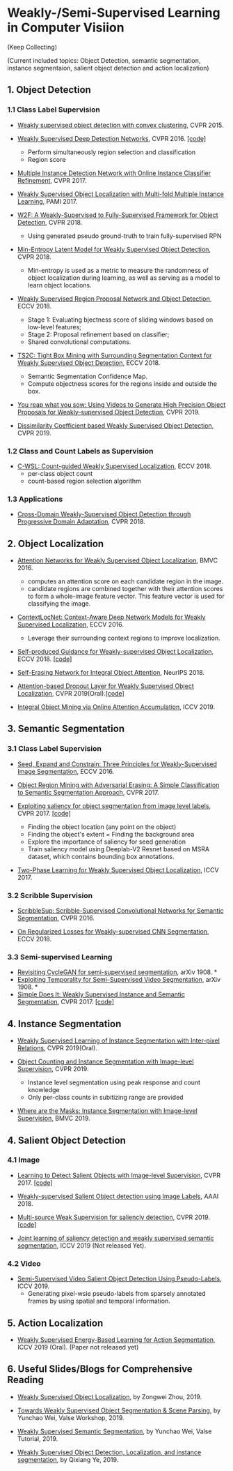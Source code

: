 # Weakly-/Semi-Supervised Learning in Computer Visiion 
(Keep Collecting)

(Current included topics: Object Detection, semantic segmentation, instance segmentaion, salient object detection and action localization)

## 1. Object Detection
### 1.1 Class Label Supervision

* [Weakly supervised object detection with convex clustering](https://www.cv-foundation.org/openaccess/content_cvpr_2015/papers/Bilen_Weakly_Supervised_Object_2015_CVPR_paper.pdf), CVPR 2015.

* [Weakly Supervised Deep Detection Networks](http://homepages.inf.ed.ac.uk/hbilen/assets/pdf/Bilen16.pdf), CVPR 2016. [[code]](https://github.com/hbilen/WSDDN)
  * Perform simultaneously region selection and classification
  * Region score 

* [Multiple Instance Detection Network with Online Instance Classifier Refinement](https://arxiv.org/pdf/1704.00138.pdf), CVPR 2017.

* [Weakly Supervised Object Localization with Multi-fold Multiple Instance Learning](https://arxiv.org/pdf/1503.00949.pdf), PAMI 2017. 

* [W2F: A Weakly-Supervised to Fully-Supervised Framework for Object Detection](http://openaccess.thecvf.com/content_cvpr_2018/papers/Zhang_W2F_A_Weakly-Supervised_CVPR_2018_paper.pdf), CVPR 2018.
  * Using generated pseudo ground-truth to train fully-supervised RPN

* [Min-Entropy Latent Model for Weakly Supervised Object Detection](http://openaccess.thecvf.com/content_cvpr_2018/papers/Wan_Min-Entropy_Latent_Model_CVPR_2018_paper.pdf), CVPR 2018.
  * Min-entropy is used as a metric to measure the randomness of object localization during learning, as well as serving as a model to learn object locations.

* [Weakly Supervised Region Proposal Network and Object Detection](http://pengtang.xyz/publications/0640.pdf), ECCV 2018.  
  * Stage 1: Evaluating bjectness score of sliding windows based on low-level features;  
  * Stage 2: Proposal refinement based on classifier;   
  * Shared convolutional computations.

* [TS2C: Tight Box Mining with Surrounding Segmentation Context for Weakly Supervised Object Detection](https://arxiv.org/pdf/1807.04897.pdf), ECCV 2018.
  * Semantic Segmentation Confidence Map.
  * Compute objectness scores for the regions inside and outside the box.
  
* [You reap what you sow: Using Videos to Generate High Precision Object Proposals for Weakly-supervised Object Detection](http://krsingh.cs.ucdavis.edu/krishna_files/papers/w-rpn/w-rpn.pdf), CVPR 2019.

* [Dissimilarity Coefficient based Weakly Supervised Object Detection](https://arxiv.org/pdf/1811.10016.pdf), CVPR 2019.
  

### 1.2 Class and Count Labels as Supervision

* [C-WSL: Count-guided Weakly Supervised Localization](http://openaccess.thecvf.com/content_ECCV_2018/papers/Mingfei_Gao_C-WSL_Count-guided_Weakly_ECCV_2018_paper.pdf), ECCV 2018.
  * per-class object count
  * count-based region selection algorithm

### 1.3 Applications

* [Cross-Domain Weakly-Supervised Object Detection through Progressive Domain Adaptation](http://openaccess.thecvf.com/content_cvpr_2018/papers/Inoue_Cross-Domain_Weakly-Supervised_Object_CVPR_2018_paper.pdf), CVPR 2018.



  

## 2. Object Localization

* [Attention Networks for Weakly Supervised Object Localization](http://www.cs.umanitoba.ca/~ywang/papers/bmvc16_attention.pdf), BMVC 2016.
  * computes an attention score on each candidate region in the image.
  * candidate regions are combined together with their attention scores to form a whole-image feature vector. This feature vector is     used for classifying the image.

* [ContextLocNet: Context-Aware Deep Network Models for Weakly Supervised Localization](https://link.springer.com/content/pdf/10.1007%2F978-3-319-46454-1_22.pdf), ECCV 2016.
  * Leverage their surrounding context regions to improve localization.

* [Self-produced Guidance for Weakly-supervised Object Localization](http://openaccess.thecvf.com/content_ECCV_2018/papers/Xiaolin_Zhang_Self-produced_Guidance_for_ECCV_2018_paper.pdf), ECCV 2018. [[code]](https://github.com/xiaomengyc/SPG)

* [Self-Erasing Network for Integral Object Attention](https://arxiv.org/abs/1810.09821), NeurIPS 2018.

* [Attention-based Dropout Layer for Weakly Supervised Object Localization](http://openaccess.thecvf.com/content_CVPR_2019/papers/Choe_Attention-Based_Dropout_Layer_for_Weakly_Supervised_Object_Localization_CVPR_2019_paper.pdf), CVPR 2019(Oral).[[code]](https://github.com/junsukchoe/ADL)

* [Integral Object Mining via Online Attention Accumulation](http://mftp.mmcheng.net/Papers/19ICCV_OAA.pdf), ICCV 2019.
  

## 3. Semantic Segmentation

### 3.1 Class Label Supervision

* [Seed, Expand and Constrain: Three Principles for Weakly-Supervised Image Segmentation](https://arxiv.org/pdf/1603.06098.pdf), ECCV 2016.

* [Object Region Mining with Adversarial Erasing: A Simple Classification to Semantic Segmentation Approach](https://arxiv.org/pdf/1703.08448.pdf), CVPR 2017.

* [Exploiting saliency for object segmentation from image level labels](https://arxiv.org/pdf/1701.08261.pdf), CVPR 2017. [[code]](https://github.com/coallaoh/GuidedLabelling)
  * Finding the object location (any point on the object)
  * Finding the object's extent = Finding the background area
  * Explore the importance of saliency for seed generation
  * Train saliency model using Deeplab-V2 Resnet based on MSRA dataset, which contains bounding box annotations.

* [Two-Phase Learning for Weakly Supervised Object Localization](https://arxiv.org/pdf/1708.02108.pdf), ICCV 2017.

### 3.2 Scribble Supervision

* [ScribbleSup: Scribble-Supervised Convolutional Networks for Semantic Segmentation](https://arxiv.org/pdf/1604.05144.pdf), CVPR 2016.

* [On Regularized Losses for Weakly-supervised CNN Segmentation](http://openaccess.thecvf.com/content_ECCV_2018/papers/Meng_Tang_On_Regularized_Losses_ECCV_2018_paper.pdf), ECCV 2018.

### 3.3 Semi-supervised Learning

* [Revisiting CycleGAN for semi-supervised segmentation](https://arxiv.org/pdf/1908.11569.pdf), arXiv 1908.
  * 
* [Exploiting Temporality for Semi-Supervised Video Segmentation](https://arxiv.org/pdf/1908.11309.pdf), arXiv 1908.
  *
* [Simple Does It: Weakly Supervised Instance and Semantic Segmentation](https://www.ml.uni-saarland.de/Publications/KhoEtAl-SimpleDoesItWeaklySupSegmentation.pdf), CVPR 2017. [[code]](https://github.com/johnnylu305/Simple-does-it-weakly-supervised-instance-and-semantic-segmentation)


## 4. Instance Segmentation
* [Weakly Supervised Learning of Instance Segmentation with Inter-pixel Relations](https://arxiv.org/pdf/1904.05044.pdf), CVPR 2019(Oral).

* [Object Counting and Instance Segmentation with Image-level Supervision](https://arxiv.org/pdf/1903.02494.pdf), CVPR 2019.
  * Instance level segmentation using peak response and count knowledge
  * Only per-class counts in subitizing range are provided

* [Where are the Masks: Instance Segmentation with Image-level Supervision](https://arxiv.org/pdf/1907.01430.pdf), BMVC 2019.



## 4. Salient Object Detection

### 4.1 Image

* [Learning to Detect Salient Objects with Image-level Supervision](https://ieeexplore.ieee.org/stamp/stamp.jsp?arnumber=8099887), CVPR 2017. [[code]](https://github.com/scott89/WSS)

* [Weakly-supervised Salient Object detection using Image Labels](https://arxiv.org/abs/1803.06503), AAAI 2018.

* [Multi-source Weak Supervision for saliencly detection](https://arxiv.org/pdf/1904.00566), CVPR 2019. [[code]](https://github.com/zengxianyu/mws)

* [Joint learning of saliency detection and weakly supervised semantic segmentation](http://ice.dlut.edu.cn/lu/publications.html), ICCV 2019 (Not released Yet).

### 4.2 Video

* [Semi-Supervised Video Salient Object Detection Using Pseudo-Labels](https://arxiv.org/pdf/1908.04051.pdf), ICCV 2019.
  * Generating pixel-wsie pseudo-labels from sparsely annotated frames by using spatial and temporal information.
  
  
## 5. Action Localization

* [Weakly Supervised Energy-Based Learning for Action Segmentation](https://github.com/JunLi-Galios/CDFL), ICCV 2019 (Oral). (Paper not released yet)
  
## 6. Useful Slides/Blogs for Comprehensive Reading

* [Weakly Supervised Object Localization](https://www.jianshu.com/p/e0097769f3b3), by Zongwei Zhou, 2019.

* [Towards Weakly Supervised Object Segmentation & Scene Parsing](https://weiyc.github.io/assets/pdf/VALSE-2019-Workshop-YCWEI.pdf), by Yunchao Wei, Valse Workshop, 2019. 

* [Weakly Supervised Semantic Segmentation](https://weiyc.github.io/assets/pdf/VALSE-2019-Tutorial-YCWEI.pdf), by Yunchao Wei, Valse Tutorial, 2019.

* [Weakly Supervised Object Detection, Localization, and instance segmentation](http://valser.org/webinar/slide/slides/20190227/Weakly%20Supervised%20DLIS-TalkVersion.pdf), by Qixiang Ye, 2019.
